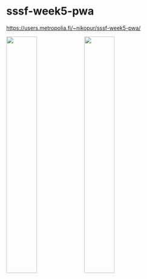 
# sssf-week5-pwa

https://users.metropolia.fi/~nikopur/sssf-week5-pwa/

<img src="https://user-images.githubusercontent.com/45226198/163726065-0e832a6e-62ba-4fb1-a8f4-6bb097608af5.jpg" width="40%"> <img src="https://user-images.githubusercontent.com/45226198/163726046-7e44c8a8-dad5-4cc9-859c-bdd3d09b9725.jpg" width="40%">

